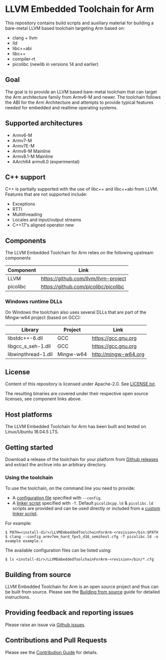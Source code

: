 # LLVM Embedded Toolchain for Arm

This repository contains build scripts and auxiliary material for building a
bare-metal LLVM based toolchain targeting Arm based on:
* clang + llvm
* lld
* libc++abi
* libc++
* compiler-rt
* picolibc (newlib in versions 14 and earlier)

## Goal

The goal is to provide an LLVM based bare-metal toolchain that can target the
Arm architecture family from Armv6-M and newer. The toolchain follows the ABI
for the Arm Architecture and attempts to provide typical features needed for
embedded and realtime operating systems.

## Supported architectures

- Armv6-M
- Armv7-M
- Armv7E-M
- Armv8-M Mainline
- Armv8.1-M Mainline
- AArch64 armv8.0 (experimental)

## C++ support

C++ is partially supported with the use of libc++ and libc++abi from LLVM. Features
that are not supported include:
 - Exceptions
 - RTTI
 - Multithreading
 - Locales and input/output streams
 - C++17's aligned operator new

## Components

The LLVM Embedded Toolchain for Arm relies on the following upstream components

Component  | Link
---------- | ------------------------------------
LLVM       | https://github.com/llvm/llvm-project
picolibc   | https://github.com/picolibc/picolibc

### Windows runtime DLLs

On Windows the toolchain also uses several DLLs that are part of the Mingw-w64
project (based on GCC):

Library             | Project   | Link
--------------------|-----------|---------------------
libstdc++-6.dll     | GCC       | https://gcc.gnu.org
libgcc_s_seh-1.dll  | GCC       | https://gcc.gnu.org
libwinpthread-1.dll | Mingw-w64 | http://mingw-w64.org

## License

Content of this repository is licensed under Apache-2.0. See
[LICENSE.txt](LICENSE.txt).

The resulting binaries are covered under their respective open source licenses,
see component links above.

## Host platforms

The LLVM Embedded Toolchain for Arm has been built and tested on Linux/Ubuntu
18.04.5 LTS.

## Getting started

Download a release of the toolchain for your platform from [Github
releases](https://github.com/ARM-software/LLVM-embedded-toolchain-for-Arm/releases)
and extract the archive into an arbitrary directory.

### Using the toolchain

To use the toolchain, on the command line you need to provide:
* A [configuration file](
  https://clang.llvm.org/docs/UsersManual.html#configuration-files) specified
  with `--config`.
* A [linker script](
  https://sourceware.org/binutils/docs/ld/Scripts.html) specified with `-T`.
  Default `picolibcpp.ld` & `picolibc.ld` scripts are provided and can be used
  directly or included from a [custom linker script](
  https://github.com/picolibc/picolibc/blob/main/doc/linking.md#using-picolibcld).

For example:

```
$ PATH=<install-dir>/LLVMEmbeddedToolchainForArm-<revision>/bin:$PATH
$ clang --config armv7em_hard_fpv5_d16_semihost.cfg -T picolibc.ld -o example example.c
```

The available configuration files can be listed using:
```
$ ls <install-dir>/LLVMEmbeddedToolchainForArm-<revision>/bin/*.cfg
```

## Building from source

LLVM Embedded Toolchain for Arm is an open source project and thus can be built
from source. Please see the [Building from source](docs/building-from-source.md)
guide for detailed instructions.

## Providing feedback and reporting issues

Please raise an issue via [Github issues](https://github.com/ARM-software/LLVM-embedded-toolchain-for-Arm/issues).

## Contributions and Pull Requests

Please see the [Contribution Guide](docs/contributing.md) for details.
